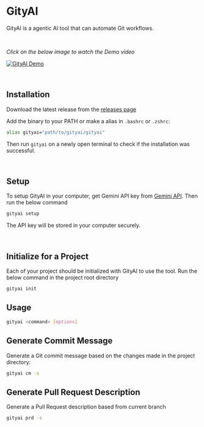 # GityAI

GityAI is a agentic AI tool that can automate Git workflows.

<br>

*Click on the below image to watch the Demo video*

[![GityAI Demo](https://abmsourav.com/welcome/wp-content/uploads/2025/03/GityAI-Cover.jpg)](https://abmsourav.com/welcome/wp-content/uploads/2025/03/GityAI.mp4)

<br>

## Installation

Download the latest release from the [releases page](https://github.com/AbmSourav/gity-ai/releases/tag/1.0.0)

Add the binary to your PATH or make a alias in `.bashrc` or `.zshrc`:

```bash
alias gityai="path/to/gityai/gityai"
```

Then run `gityai` on a newly open terminal to check if the installation was successful.

<br>

## Setup

To setup GityAI in your computer, get Gemini API key from [Gemini API](https://aistudio.google.com/apikey).
Then run the below command

```bash
gityai setup
```

The API key will be stored in your computer securely.

<br>

## Initialize for a Project
Each of your project should be initialized with GityAI to use the tool.
Run the below command in the project root directory

```bash
gityai init
```

## Usage

```bash
gityai <command> [options]
```

## Generate Commit Message
Generate a Git commit message based on the changes made in the project directory:

```bash
gityai cm -s
```

## Generate Pull Request Description

Generate a Pull Request description based from current branch

```bash
gityai prd -s
```
